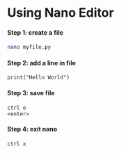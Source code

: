 # Using Nano Editor

#### Step 1:  create a file
```bash
nano myfile.py
```

#### Step 2:  add a line in file
```
print("Hello World")
```

#### Step 3:  save file
`ctrl o`  
`<enter>`  

#### Step 4:  exit nano
`ctrl x`  


